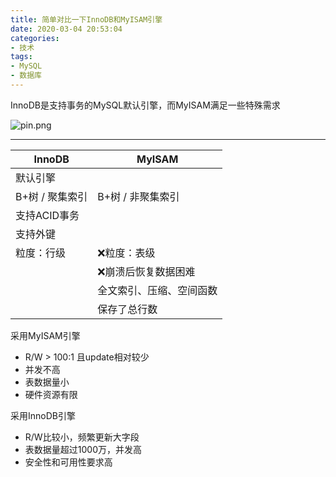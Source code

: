 ```yaml
---
title: 简单对比一下InnoDB和MyISAM引擎
date: 2020-03-04 20:53:04
categories: 
- 技术
tags:
- MySQL
- 数据库
---
```


InnoDB是支持事务的MySQL默认引擎，而MyISAM满足一些特殊需求

![pin.png](https://i.loli.net/2020/03/05/zirZNLDkFcSysCX.png)

<!-- more -->

------

| InnoDB          | MyISAM                   |
| --------------- | ------------------------ |
| 默认引擎        |                          |
| B+树 / 聚集索引 | B+树 / 非聚集索引        |
| 支持ACID事务    |                          |
| 支持外键        |                          |
| 粒度：行级      | ❌粒度：表级              |
|                 | ❌崩溃后恢复数据困难      |
|                 | 全文索引、压缩、空间函数 |
|                 | 保存了总行数             |

采用MyISAM引擎

- R/W > 100:1 且update相对较少
- 并发不高
- 表数据量小
- 硬件资源有限

采用InnoDB引擎

- R/W比较小，频繁更新大字段
- 表数据量超过1000万，并发高
- 安全性和可用性要求高

